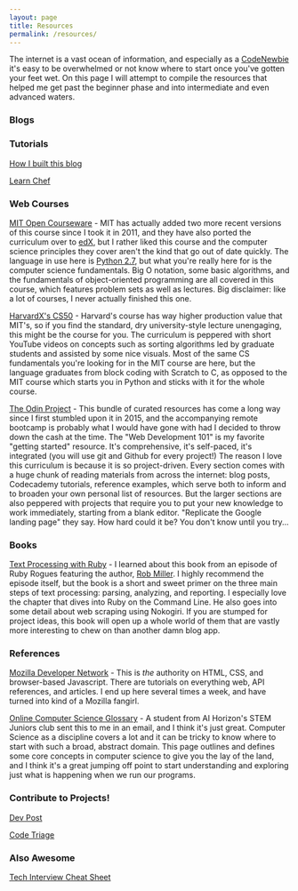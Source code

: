 ```yaml
---
layout: page
title: Resources
permalink: /resources/
---
```


The internet is a vast ocean of information, and especially as a [CodeNewbie](http://www.codenewbie.org) it's easy to be overwhelmed or not know where to start once you've gotten your feet wet. On this page I will attempt to compile the resources that helped me get past the beginner phase and into intermediate and even advanced waters.

### Blogs

### Tutorials

[How I built this blog](https://www.smashingmagazine.com/2014/08/build-blog-jekyll-github-pages/)

[Learn Chef](https://learn.chef.io/)

### Web Courses

[MIT Open Courseware](https://ocw.mit.edu/courses/electrical-engineering-and-computer-science/6-00sc-introduction-to-computer-science-and-programming-spring-2011/) - MIT has actually added two more recent versions of this course since I took it in 2011, and they have also ported the curriculum over to [edX](https://www.edx.org/), but I rather liked this course and the computer science principles they cover aren't the kind that go out of date quickly. The language in use here is [Python 2.7](https://www.python.org/), but what you're really here for is the computer science fundamentals. Big O notation, some basic algorithms, and the fundamentals of object-oriented programming are all covered in this course, which features problem sets as well as lectures. Big disclaimer: like a lot of courses, I never actually finished this one.

[HarvardX's CS50](http://www.edx.org/course/introduction-computer-science-harvardx-cs50x) - Harvard's course has way higher production value that MIT's, so if you find the standard, dry university-style lecture unengaging, this might be the course for you. The curriculum is peppered with short YouTube videos on concepts such as sorting algorithms led by graduate students and assisted by some nice visuals. Most of the same CS fundamentals you're looking for in the MIT course are here, but the language graduates from block coding with Scratch to C, as opposed to the MIT course which starts you in Python and sticks with it for the whole course.

[The Odin Project](http://www.theodinproject.com) - This bundle of curated resources has come a long way since I first stumbled upon it in 2015, and the accompanying remote bootcamp is probably what I would have gone with had I decided to throw down the cash at the time. The "Web Development 101" is my favorite "getting started" resource. It's comprehensive, it's self-paced, it's integrated (you will use git and Github for every project!) The reason I love this curriculum is because it is so project-driven. Every section comes with a huge chunk of reading materials from across the internet: blog posts, Codecademy tutorials, reference examples, which serve both to inform and to broaden your own personal list of resources. But the larger sections are also peppered with projects that require you to put your new knowledge to work immediately, starting from a blank editor. "Replicate the Google landing page" they say. How hard could it be? You don't know until you try...

### Books

[Text Processing with Ruby](https://pragprog.com/book/rmtpruby/text-processing-with-ruby) - I learned about this book from an episode of Ruby Rogues featuring the author, [Rob Miller](). I highly recommend the episode itself, but the book is a short and sweet primer on the three main steps of text processing: parsing, analyzing, and reporting. I especially love the chapter that dives into Ruby on the Command Line. He also goes into some detail about web scraping using Nokogiri. If you are stumped for project ideas, this book will open up a whole world of them that are vastly more interesting to chew on than another damn blog app.

### References

[Mozilla Developer Network](https://developer.mozilla.org) - This is _the_ authority on HTML, CSS, and browser-based Javascript. There are tutorials on everything web, API references, and articles. I end up here several times a week, and have turned into kind of a Mozilla fangirl.

[Online Computer Science Glossary](https://www.quickbase.com/articles/online-computer-science-glossary) - A student from AI Horizon's STEM Juniors club sent this to me in an email, and I think it's just great. Computer Science as a discipline covers a lot and it can be tricky to know where to start with such a broad, abstract domain. This page outlines and defines some core concepts in computer science to give you the lay of the land, and I think it's a great jumping off point to start understanding and exploring just what is happening when we run our programs.

### Contribute to Projects!

[Dev Post](http://devpost.com/)

[Code Triage](http://codetriage.com)

### Also Awesome

[Tech Interview Cheat Sheet](https://gist.github.com/TSiege/cbb0507082bb18ff7e4b)


<!-- [LINK_TEXT](LINK_URL) -->
